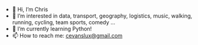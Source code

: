 - 👋 Hi, I’m Chris
- 👀 I’m interested in data, transport, geography, logistics, music, walking, running, cycling, team sports, comedy ...
- 🌱 I’m currently learning Python!
- 📫 How to reach me: cevanslux@gmail.com

<!---
C-W-Evans/C-W-Evans is a ✨ special ✨ repository because its `README.md` (this file) appears on your GitHub profile.
You can click the Preview link to take a look at your changes.
--->
